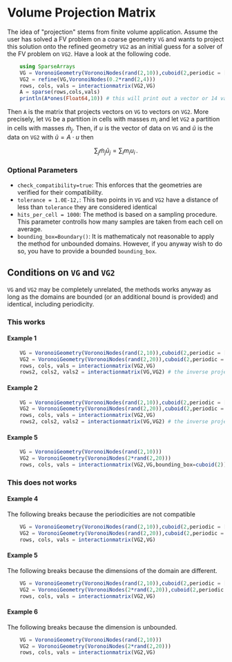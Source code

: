 
# Volume Projection Matrix 

The idea of "projection" stems from finite volume application. Assume the user has solved a FV problem on a coarse geometry `VG` and wants to project this solution onto the refined geometry `VG2` as an initial guess for a solver of the FV problem on `VG2`. Have a look at the following code.

```julia
    using SparseArrays
    VG = VoronoiGeometry(VoronoiNodes(rand(2,10)),cuboid(2,periodic = [1]),integrator=HighVoronoi.VI_POLYGON)
    VG2 = refine(VG,VoronoiNodes(0.2*rand(2,4)))
    rows, cols, vals = interactionmatrix(VG2,VG)
    A = sparse(rows,cols,vals)
    println(A*ones(Float64,10)) # this will print out a vector or 14 values `1.0` (mass conservation)
```

Then `A` is the matrix that projects vectors on `VG` to vectors on `VG2`. More precisely, let `VG` be a partition in cells with masses $m_i$ and let `VG2` a partition in cells with masses $\tilde m_j$. Then, if $u$ is the vector of data on `VG` and $\tilde u$ is the data on `VG2` with $\tilde u = A \cdot u$ then

$$\sum_j \tilde m_j \tilde u_j = \sum_i m_i u_i\,.$$

### Optional Parameters

- `check_compatibility=true`: This enforces that the geometries are verified for their compatibility.
- `tolerance = 1.0E-12,`: This two points in `VG` and `VG2` have a distance of less than `tolerance` they are considered identical
- `hits_per_cell = 1000`: The method is based on a sampling procedure. This parameter controlls how many samples are taken from each cell on average.
- `bounding_box=Boundary()`: It is mathematicaly not reasonable to apply the method for unbounded domains. However, if you anyway wish to do so, you have to provide a bounded `bounding_box`.


## Conditions on `VG` and `VG2`

`VG` and `VG2` may be completely unrelated, the methods works anyway as long as the domains are bounded (or an additional bound is provided) and identical, including periodicity.

### This works

#### Example 1
```julia
    VG = VoronoiGeometry(VoronoiNodes(rand(2,10)),cuboid(2,periodic = [1]),integrator=HighVoronoi.VI_GEOMETRY)
    VG2 = VoronoiGeometry(VoronoiNodes(rand(2,20)),cuboid(2,periodic = [1]),integrator=HighVoronoi.VI_POLYGON)
    rows, cols, vals = interactionmatrix(VG2,VG)
    rows2, cols2, vals2 = interactionmatrix(VG,VG2) # the inverse projection
```

#### Example 2
```julia
    VG = VoronoiGeometry(VoronoiNodes(rand(2,10)),cuboid(2,periodic = []))
    VG2 = VoronoiGeometry(VoronoiNodes(rand(2,20)),cuboid(2,periodic = []))
    rows, cols, vals = interactionmatrix(VG2,VG)
    rows2, cols2, vals2 = interactionmatrix(VG,VG2) # the inverse projection
```

#### Example 5

```julia
    VG = VoronoiGeometry(VoronoiNodes(rand(2,10)))
    VG2 = VoronoiGeometry(VoronoiNodes(2*rand(2,20)))
    rows, cols, vals = interactionmatrix(VG2,VG,bounding_box=cuboid(2))
```




### This does not works

#### Example 4

The following breaks because the periodicities are not compatible

```julia
    VG = VoronoiGeometry(VoronoiNodes(rand(2,10)),cuboid(2,periodic = [1]),integrator=HighVoronoi.VI_GEOMETRY)
    VG2 = VoronoiGeometry(VoronoiNodes(rand(2,20)),cuboid(2,periodic = []),integrator=HighVoronoi.VI_POLYGON)
    rows, cols, vals = interactionmatrix(VG2,VG)
```

#### Example 5

The following breaks because the dimensions of the domain are different.

```julia
    VG = VoronoiGeometry(VoronoiNodes(rand(2,10)),cuboid(2,periodic = []))
    VG2 = VoronoiGeometry(VoronoiNodes(2*rand(2,20)),cuboid(2,periodic = [],dimensions=2*ones(Float64,dim)))
    rows, cols, vals = interactionmatrix(VG2,VG)
```

#### Example 6

The following breaks because the dimension is unbounded.

```julia
    VG = VoronoiGeometry(VoronoiNodes(rand(2,10)))
    VG2 = VoronoiGeometry(VoronoiNodes(2*rand(2,20)))
    rows, cols, vals = interactionmatrix(VG2,VG)
```


